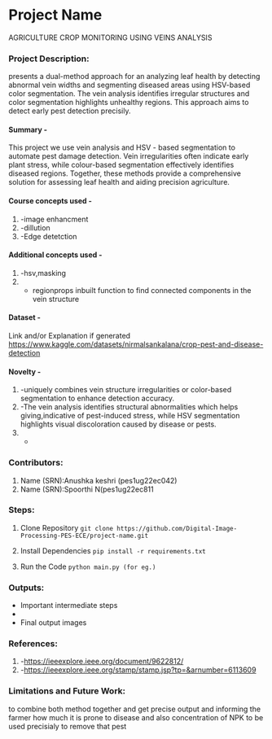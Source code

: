 # Project Name
AGRICULTURE CROP MONITORING  USING VEINS ANALYSIS

### Project Description:
presents a dual-method approach for an analyzing leaf health by detecting 
abnormal vein widths and segmenting diseased areas using HSV-based color 
segmentation. The vein analysis identifies irregular structures and color segmentation 
highlights unhealthy regions. This approach aims to detect early pest detection precisily.

#### Summary - 
This project we use vein analysis and HSV - based segmentation to automate pest 
damage detection. Vein irregularities often indicate early plant stress, while colour-based 
segmentation effectively identifies diseased regions. Together, these methods provide a 
comprehensive solution for assessing leaf health and aiding precision agriculture. 

#### Course concepts used - 
1. -image enhancment
2. -dillution
3. -Edge detetction

   
#### Additional concepts used -
1. -hsv,masking
2. - regionprops inbuilt function to find connected components in the vein structure 
   
#### Dataset - 
Link and/or Explanation if generated
https://www.kaggle.com/datasets/nirmalsankalana/crop-pest-and-disease-detection

#### Novelty - 
1. -uniquely combines vein structure irregularities or color-based segmentation to enhance detection accuracy. 
2. -The vein analysis identifies structural abnormalities which helps giving,indicative of 
pest-induced stress, while HSV segmentation highlights visual discoloration caused 
by disease or pests. 
3. -
   
### Contributors:
1. Name (SRN):Anushka keshri (pes1ug22ec042)
2. Name (SRN):Spoorthi N(pes1ug22ec811

### Steps:
1. Clone Repository
```git clone https://github.com/Digital-Image-Processing-PES-ECE/project-name.git ```

2. Install Dependencies
```pip install -r requirements.txt```

3. Run the Code
```python main.py (for eg.)```

### Outputs:
* Important intermediate steps
* 
* Final output images 

### References:
1. -https://ieeexplore.ieee.org/document/9622812/
2. -https://ieeexplore.ieee.org/stamp/stamp.jsp?tp=&arnumber=6113609 
   
### Limitations and Future Work:
to combine both method together and get  precise output and 
informing the farmer how much it is prone to disease and also  concentration of NPK to be used precisialy  to remove that pest
